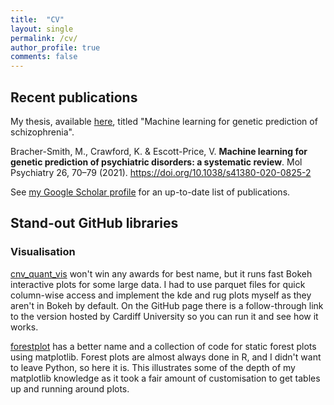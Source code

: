 ```yaml
---
title:  "CV"
layout: single
permalink: /cv/
author_profile: true
comments: false
---
```


## Recent publications
My thesis, available [here](https://orca.cardiff.ac.uk/143840/), titled "Machine learning for genetic prediction of schizophrenia".

Bracher-Smith, M., Crawford, K. & Escott-Price, V. **Machine learning for genetic prediction of psychiatric disorders: a systematic review**. Mol Psychiatry 26, 70–79 (2021). https://doi.org/10.1038/s41380-020-0825-2

See [my Google Scholar profile](https://scholar.google.com/citations?user=iRjM5gsAAAAJ&hl=en) for an up-to-date list of publications.

## Stand-out GitHub libraries
### Visualisation
[cnv_quant_vis](https://github.com/seafloor/cnv_quant_vis) won't win any awards for best name, but it runs fast Bokeh interactive plots for some large data. I had to use parquet files for quick column-wise access and implement the kde and rug plots myself as they aren't in Bokeh by default. On the GitHub page there is a follow-through link to the version hosted by Cardiff University so you can run it and see how it works.

[forestplot](https://github.com/seafloor/forestplot) has a better name and a collection of code for static forest plots using matplotlib. Forest plots are almost always done in R, and I didn't want to leave Python, so here it is. This illustrates some of the depth of my matplotlib knowledge as it took a fair amount of customisation to get tables up and running around plots.
